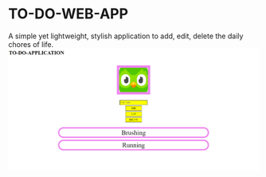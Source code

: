 # TO-DO-WEB-APP
A simple yet lightweight, stylish application to add, edit, delete the daily chores of life.
![Preview of the application](pict.png)
